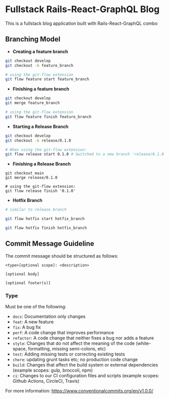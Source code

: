 # Fullstack Rails-React-GraphQL Blog

This is a fullstack blog application built with Rails-React-GraphQL combo


## Branching Model

- **Creating a feature branch**

```bash
git checkout develop
git checkout -b feature_branch

# using the git-flow extension
git flow feature start feature_branch
```

- **Finishing a feature branch**

```bash
git checkout develop
git merge feature_branch

# using the git-flow extension
git flow feature finish feature_branch
```

- **Starting a Release Branch**

```bash
git checkout develop
git checkout -b release/0.1.0

# When using the git-flow extension:
git flow release start 0.1.0 # Switched to a new branch 'release/0.1.0'
```

- **Finishing a Release Branch**

```
git checkout main
git merge release/0.1.0

# using the git-flow extension:
git flow release finish '0.1.0'
```

- **Hotfix Branch**

```bash
# similar to release branch

git flow hotfix start hotfix_branch

git flow hotfix finish hotfix_branch
```

## Commit Message Guideline

The commit message should be structured as follows:

```
<type>[optional scope]: <description>

[optional body]

[optional footer(s)]
```

### Type

Must be one of the following:

- `docs`: Documentation only changes
- `feat`: A new feature
- `fix`: A bug fix
- `perf`: A code change that improves performance
- `refactor`: A code change that neither fixes a bug nor adds a feature
- `style`: Changes that do not affect the meaning of the code (white-space, formatting, missing semi-colons, etc)
- `test`: Adding missing tests or correcting existing tests
- `chore`: updating grunt tasks etc; no production code change
- `build`: Changes that affect the build system or external dependencies (example scopes: gulp, broccoli, npm)
- `ci`: Changes to our CI configuration files and scripts (example scopes: Github Actions, CircleCI, Travis)

For more information: https://www.conventionalcommits.org/en/v1.0.0/

